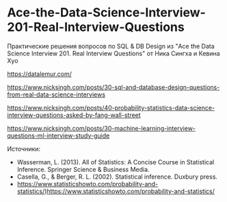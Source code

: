 # Ace-the-Data-Science-Interview-201-Real-Interview-Questions
Практические решения вопросов по SQL & DB Design из "Ace the Data Science Interview 201. Real Interview Questions" от Ника Сингха и Кевина Хуо

https://datalemur.com/

https://www.nicksingh.com/posts/30-sql-and-database-design-questions-from-real-data-science-interviews


https://www.nicksingh.com/posts/40-probability-statistics-data-science-interview-questions-asked-by-fang-wall-street


https://www.nicksingh.com/posts/30-machine-learning-interview-questions-ml-interview-study-guide


Источники:
- Wasserman, L. (2013). All of Statistics: A Concise Course in Statistical Inference. Springer Science & Business Media.
- Casella, G., & Berger, R. L. (2002). Statistical inference. Duxbury press.
- https://www.statisticshowto.com/probability-and-statistics/)https://www.statisticshowto.com/probability-and-statistics/
